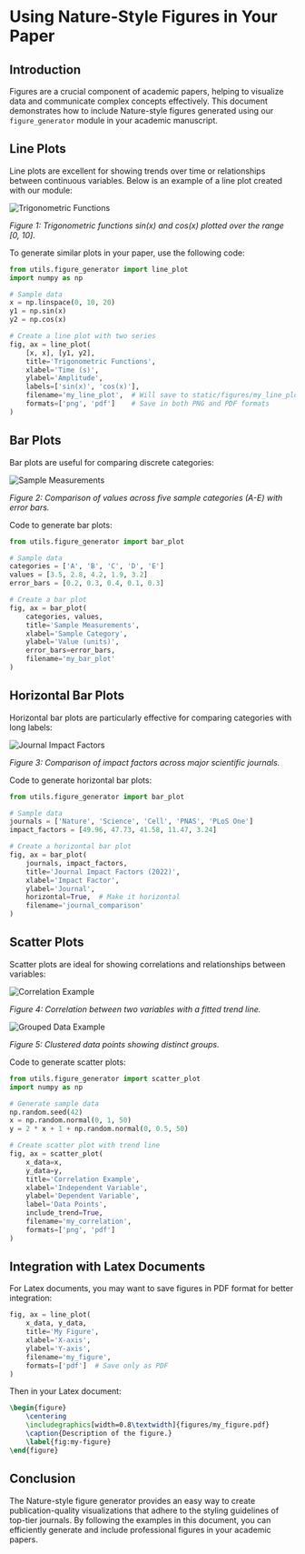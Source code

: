# Using Nature-Style Figures in Your Paper

## Introduction

Figures are a crucial component of academic papers, helping to visualize data and communicate complex concepts effectively. This document demonstrates how to include Nature-style figures generated using our `figure_generator` module in your academic manuscript.

## Line Plots

Line plots are excellent for showing trends over time or relationships between continuous variables. Below is an example of a line plot created with our module:

![Trigonometric Functions](figures/example_line_plot.png "Trigonometric Functions")

*Figure 1: Trigonometric functions sin(x) and cos(x) plotted over the range [0, 10].*

To generate similar plots in your paper, use the following code:

```python
from utils.figure_generator import line_plot
import numpy as np

# Sample data
x = np.linspace(0, 10, 20)
y1 = np.sin(x)
y2 = np.cos(x)

# Create a line plot with two series
fig, ax = line_plot(
    [x, x], [y1, y2], 
    title='Trigonometric Functions',
    xlabel='Time (s)',
    ylabel='Amplitude',
    labels=['sin(x)', 'cos(x)'],
    filename='my_line_plot',  # Will save to static/figures/my_line_plot.png
    formats=['png', 'pdf']    # Save in both PNG and PDF formats
)
```

## Bar Plots

Bar plots are useful for comparing discrete categories:

![Sample Measurements](figures/example_bar_plot.png "Sample Measurements")

*Figure 2: Comparison of values across five sample categories (A-E) with error bars.*

Code to generate bar plots:

```python
from utils.figure_generator import bar_plot

# Sample data
categories = ['A', 'B', 'C', 'D', 'E']
values = [3.5, 2.8, 4.2, 1.9, 3.2]
error_bars = [0.2, 0.3, 0.4, 0.1, 0.3]

# Create a bar plot
fig, ax = bar_plot(
    categories, values,
    title='Sample Measurements',
    xlabel='Sample Category',
    ylabel='Value (units)',
    error_bars=error_bars,
    filename='my_bar_plot'
)
```

## Horizontal Bar Plots

Horizontal bar plots are particularly effective for comparing categories with long labels:

![Journal Impact Factors](figures/journal_impact_factors.png "Journal Impact Factors")

*Figure 3: Comparison of impact factors across major scientific journals.*

Code to generate horizontal bar plots:

```python
from utils.figure_generator import bar_plot

# Sample data
journals = ['Nature', 'Science', 'Cell', 'PNAS', 'PLoS One']
impact_factors = [49.96, 47.73, 41.58, 11.47, 3.24]

# Create a horizontal bar plot
fig, ax = bar_plot(
    journals, impact_factors,
    title='Journal Impact Factors (2022)',
    xlabel='Impact Factor',
    ylabel='Journal',
    horizontal=True,  # Make it horizontal
    filename='journal_comparison'
)
```

## Scatter Plots

Scatter plots are ideal for showing correlations and relationships between variables:

![Correlation Example](figures/correlation_example.png "Correlation Example")

*Figure 4: Correlation between two variables with a fitted trend line.*

![Grouped Data Example](figures/grouped_data_example.png "Grouped Data Example")

*Figure 5: Clustered data points showing distinct groups.*

Code to generate scatter plots:

```python
from utils.figure_generator import scatter_plot
import numpy as np

# Generate sample data
np.random.seed(42)
x = np.random.normal(0, 1, 50)
y = 2 * x + 1 + np.random.normal(0, 0.5, 50)

# Create scatter plot with trend line
fig, ax = scatter_plot(
    x_data=x, 
    y_data=y,
    title='Correlation Example',
    xlabel='Independent Variable',
    ylabel='Dependent Variable',
    label='Data Points',
    include_trend=True,
    filename='my_correlation',
    formats=['png', 'pdf']
)
```

## Integration with Latex Documents

For Latex documents, you may want to save figures in PDF format for better integration:

```python
fig, ax = line_plot(
    x_data, y_data,
    title='My Figure',
    xlabel='X-axis',
    ylabel='Y-axis',
    filename='my_figure',
    formats=['pdf']  # Save only as PDF
)
```

Then in your Latex document:

```latex
\begin{figure}
    \centering
    \includegraphics[width=0.8\textwidth]{figures/my_figure.pdf}
    \caption{Description of the figure.}
    \label{fig:my-figure}
\end{figure}
```

## Conclusion

The Nature-style figure generator provides an easy way to create publication-quality visualizations that adhere to the styling guidelines of top-tier journals. By following the examples in this document, you can efficiently generate and include professional figures in your academic papers. 